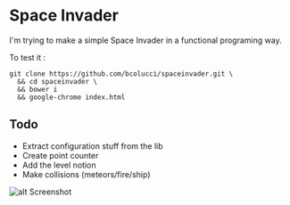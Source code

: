 
# Space Invader

I'm trying to make a simple Space Invader in a functional programing way.

To test it :

    git clone https://github.com/bcolucci/spaceinvader.git \
      && cd spaceinvader \
      && bower i
      && google-chrome index.html

## Todo

- Extract configuration stuff from the lib
- Create point counter
- Add the level notion
- Make collisions (meteors/fire/ship)

![alt Screenshot](https://github.com/bcolucci/spaceinvader/blob/master/assets/screenshot.png "Screenshot")
